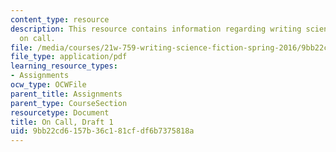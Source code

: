 ```yaml
---
content_type: resource
description: This resource contains information regarding writing science fiction
  on call.
file: /media/courses/21w-759-writing-science-fiction-spring-2016/9bb22cd6157b36c181cfdf6b7375818a_MIT21W_759S16_OnCall1.pdf
file_type: application/pdf
learning_resource_types:
- Assignments
ocw_type: OCWFile
parent_title: Assignments
parent_type: CourseSection
resourcetype: Document
title: On Call, Draft 1
uid: 9bb22cd6-157b-36c1-81cf-df6b7375818a
---
```

